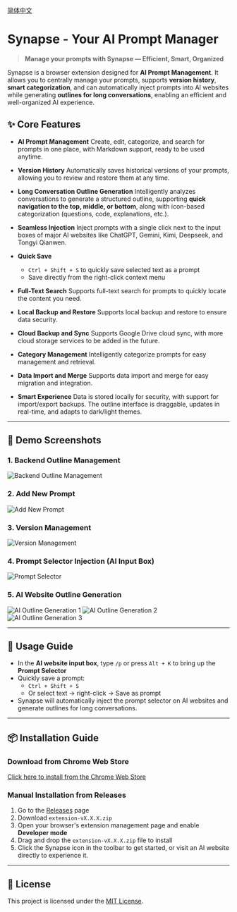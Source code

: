 [简体中文](README.zh-CN.md)

# Synapse - Your AI Prompt Manager

> **Manage your prompts with Synapse — Efficient, Smart, Organized**

Synapse is a browser extension designed for **AI Prompt Management**. It allows you to centrally manage your prompts, supports **version history**, **smart categorization**, and can automatically inject prompts into AI websites while generating **outlines for long conversations**, enabling an efficient and well-organized AI experience.

## ✨ Core Features

*   **AI Prompt Management**
    Create, edit, categorize, and search for prompts in one place, with Markdown support, ready to be used anytime.

*   **Version History**
    Automatically saves historical versions of your prompts, allowing you to review and restore them at any time.

*   **Long Conversation Outline Generation**
    Intelligently analyzes conversations to generate a structured outline, supporting **quick navigation to the top, middle, or bottom**, along with icon-based categorization (questions, code, explanations, etc.).

*   **Seamless Injection**
    Inject prompts with a single click next to the input boxes of major AI websites like ChatGPT, Gemini, Kimi, Deepseek, and Tongyi Qianwen.

*   **Quick Save**
    *   `Ctrl + Shift + S` to quickly save selected text as a prompt
    *   Save directly from the right-click context menu

*   **Full-Text Search**
    Supports full-text search for prompts to quickly locate the content you need.

*   **Local Backup and Restore**
    Supports local backup and restore to ensure data security.

*   **Cloud Backup and Sync**
    Supports Google Drive cloud sync, with more cloud storage services to be added in the future.

*   **Category Management**
    Intelligently categorize prompts for easy management and retrieval.

*   **Data Import and Merge**
    Supports data import and merge for easy migration and integration.

*   **Smart Experience**
    Data is stored locally for security, with support for import/export backups. The outline interface is draggable, updates in real-time, and adapts to dark/light themes.

---

## 📸 Demo Screenshots

### 1. Backend Outline Management

![Backend Outline Management](./demo/1.png)

### 2. Add New Prompt

![Add New Prompt](./demo/2.png)

### 3. Version Management

![Version Management](./demo/3.png)

### 4. Prompt Selector Injection (AI Input Box)

![Prompt Selector](./demo/4.png)

### 5. AI Website Outline Generation

![AI Outline Generation 1](./demo/5.png)
![AI Outline Generation 2](./demo/6.png)
![AI Outline Generation 3](./demo/7.png)

---

## 🚀 Usage Guide

*   In the **AI website input box**, type `/p` or press `Alt + K` to bring up the **Prompt Selector**
*   Quickly save a prompt:
    *   `Ctrl + Shift + S`
    *   Or select text → right-click → Save as prompt
*   Synapse will automatically inject the prompt selector on AI websites and generate outlines for long conversations.

---

## 📦 Installation Guide

### Download from Chrome Web Store
[Click here to install from the Chrome Web Store](https://chromewebstore.google.com/detail/synapse/mdnfmfgnnbeodhpfnkeobmhifodhhjcj?authuser=0&hl=en)

### Manual Installation from Releases
1.  Go to the [Releases](https://github.com/your-repo/synapse/releases) page
2.  Download `extension-vX.X.X.zip`
3.  Open your browser's extension management page and enable **Developer mode**
4.  Drag and drop the `extension-vX.X.X.zip` file to install
5.  Click the Synapse icon in the toolbar to get started, or visit an AI website directly to experience it.

---

## 📜 License

This project is licensed under the [MIT License](./LICENSE).
